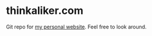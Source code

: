 thinkaliker.com
=========

Git repo for [my personal website](http://thinkaliker.com). Feel free to look around.